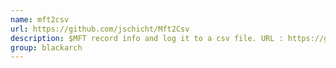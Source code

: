 ```yaml
---
name: mft2csv
url: https://github.com/jschicht/Mft2Csv
description: $MFT record info and log it to a csv file. URL : https://github.com/jschicht/Mft2Csv Groups : blackarch blackarch-forensic blackarch-windows
group: blackarch
---
```

